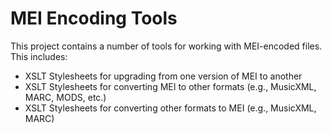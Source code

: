 # MEI Encoding Tools

This project contains a number of tools for working with MEI-encoded files. This includes:

 - XSLT Stylesheets for upgrading from one version of MEI to another
 - XSLT Stylesheets for converting MEI to other formats (e.g., MusicXML, MARC, MODS, etc.)
 - XSLT Stylesheets for converting other formats to MEI (e.g., MusicXML, MARC)